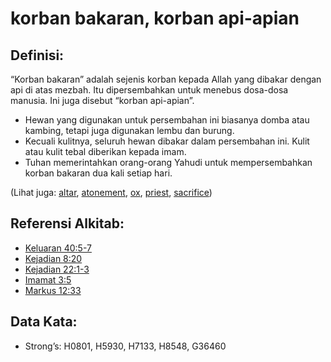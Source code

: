 # korban bakaran, korban api-apian

## Definisi:

“Korban bakaran” adalah sejenis korban kepada Allah yang dibakar dengan api di atas mezbah. Itu dipersembahkan untuk menebus dosa-dosa manusia. Ini juga disebut “korban api-apian”.

* Hewan yang digunakan untuk persembahan ini biasanya domba atau kambing, tetapi juga digunakan lembu dan burung.
* Kecuali kulitnya, seluruh hewan dibakar dalam persembahan ini. Kulit atau kulit tebal diberikan kepada imam.
* Tuhan memerintahkan orang-orang Yahudi untuk mempersembahkan korban bakaran dua kali setiap hari.

(Lihat juga: [altar](../kt/altar.md), [atonement](../kt/atonement.md), [ox](../other/cow.md), [priest](../kt/priest.md), [sacrifice](../other/sacrifice.md))

## Referensi Alkitab:

* [Keluaran 40:5-7](rc://en/tn/help/exo/40/05)
* [Kejadian 8:20](rc://en/tn/help/gen/08/20)
* [Kejadian 22:1-3](rc://en/tn/help/gen/22/01)
* [Imamat 3:5](rc://en/tn/help/lev/03/05)
* [Markus 12:33](rc://en/tn/help/mrk/12/33)

## Data Kata:

* Strong’s: H0801, H5930, H7133, H8548, G36460
